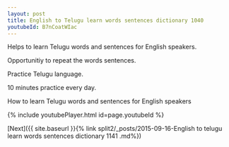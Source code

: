 ```yaml
---
layout: post
title: English to Telugu learn words sentences dictionary 1040 
youtubeId: B7nCoatWIac
---
```

 
 
Helps to learn Telugu words and sentences for English speakers.

Opportunitiy to repeat the words sentences. 

Practice Telugu language. 
 
10 minutes practice every day. 
 
How to learn Telugu words and sentences for English speakers 
 
{% include youtubePlayer.html id=page.youtubeId %}
 
 
[Next]({{ site.baseurl }}{% link  split2/_posts/2015-09-16-English to telugu learn words sentences dictionary 1141 .md%})
 
